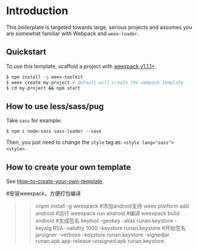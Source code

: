 # Introduction

This boilerplate is targeted towards large, serious projects and assumes you are somewhat familiar with Webpack and `weex-loader`. 

## Quickstart

To use this template, scaffold a project with [weexpack v1.1.1+](https://github.com/weexteam/weex-pack).

``` bash
$ npm install -g weex-toolkit
$ weex create my-project # default will create the webpack template
$ cd my-project && npm start
```

## How to use less/sass/pug

Take `sass` for example:

```
$ npm i node-sass sass-loader --save
```

Then, you just need to change the `style` tag as: `<style lang="sass"><style>`.

## How to create your own template

See [How-to-create-your-own-template](https://github.com/weex-templates/How-to-create-your-own-template).

#安装weexpack，方便打包编译
>>cnpm install -g weexpack
#添加android支持
>>weex platform add android
#运行
>>weexpack run android
#编译
>>weexpack build android
#生成签名
>>keytool -genkey -alias runan.keystore -keyalg RSA -validity 1000 -keystore runan.keystore
#开始签名
>>jarsigner -verbose -keystore runan.keystore -signedjar runan.apk app-release-unsigned.apk runan.keystore